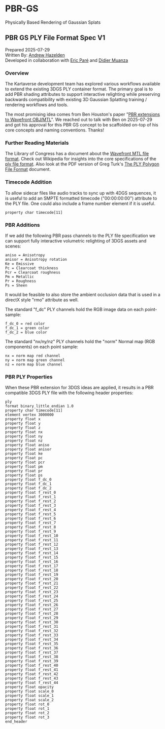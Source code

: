# PBR-GS

Physically Based Rendering of Gaussian Splats

## PBR GS PLY File Format Spec V1

Prepared 2025-07-29  
Written By: [Andrew Hazelden](mailto:andrew@andrewhazelden.com)  
Developed in collaboration with [Eric Paré](mailto:eric@xangle.team) and [Didier Muanza](mailto:didier.muanza@gmail.com)  

### Overview

The Kartaverse development team has explored various workflows available to extend the existing 3DGS PLY container format. The primary goal is to add PBR shading attributes to support interactive relighting while preserving backwards compatibility with existing 3D Gaussian Splatting training / rendering workflows and tools.

The most promising idea comes from Ben Houston's paper "[PBR extensions to Wavefront OBJ/MTL](https://benhouston3d.com/blog/extended-wavefront-obj-mtl-for-pbr)". We reached out to talk with Ben on 2025-07-29 and got his approval for this PBR GS concept to be scaffolded on-top of his core concepts and naming conventions. Thanks!

### Further Reading Materials

The Library of Congress has a document about the [Wavefront MTL file format](https://www.loc.gov/preservation/digital/formats/fdd/fdd000508.shtml). Check out Wikipedia for insights into the core specifications of the [ply file format](https://en.wikipedia.org/wiki/PLY_(file_format)). Also look at the PDF version of Greg Turk's [The PLY Polygon File Format](https://gamma.cs.unc.edu/POWERPLANT/papers/ply.pdf) document.

### Timecode Addition

To allow sidecar files like audio tracks to sync up with 4DGS sequences, it is useful to add an SMPTE formatted timecode ("00:00:00:00") attribute to the PLY file. One could also include a frame number element if it is useful.

```
property char timecode[11]
```

### PBR Additions

If we add the following PBR pass channels to the PLY file specification we can support fully interactive volumetric relighting of 3DGS assets and scenes:

```
aniso = Anisotropy
anisor = Anisotropy rotation
Ke = Emissive
Pc = Clearcoat thickness
Pcr = Clearcoat roughness
Pm = Metallic
Pr = Roughness
Ps = Sheen
```

It would be feasible to also store the ambient occlusion data that is used in a directX style "rmo" attribute as well.

The standard "f_dc" PLY channels hold the RGB image data on each point-sample:

```
f_dc_0 = red color
f_dc_1 = green color
f_dc_2 = blue color
```

The standard "nx/ny/nz" PLY channels hold the "norm" Normal map (RGB components) on each point sample:

```
nx = norm map red channel
ny = norm map green channel
nz = norm map blue channel
```

### PBR PLY Properties

When these PBR extension for 3DGS ideas are applied, it results in a PBR compatible 3DGS PLY file with the following header properties:
```
ply
format binary_little_endian 1.0
property char timecode[11]
element vertex 3000000
property float x
property float y
property float z
property float nx
property float ny
property float nz
property float aniso
property float anisor
property float ke
property float pc
property float pcr
property float pm
property float pr
property float ps
property float f_dc_0
property float f_dc_1
property float f_dc_2
property float f_rest_0
property float f_rest_1
property float f_rest_2
property float f_rest_3
property float f_rest_4
property float f_rest_5
property float f_rest_6
property float f_rest_7
property float f_rest_8
property float f_rest_9
property float f_rest_10
property float f_rest_11
property float f_rest_12
property float f_rest_13
property float f_rest_14
property float f_rest_15
property float f_rest_16
property float f_rest_17
property float f_rest_18
property float f_rest_19
property float f_rest_20
property float f_rest_21
property float f_rest_22
property float f_rest_23
property float f_rest_24
property float f_rest_25
property float f_rest_26
property float f_rest_27
property float f_rest_28
property float f_rest_29
property float f_rest_30
property float f_rest_31
property float f_rest_32
property float f_rest_33
property float f_rest_34
property float f_rest_35
property float f_rest_36
property float f_rest_37
property float f_rest_38
property float f_rest_39
property float f_rest_40
property float f_rest_41
property float f_rest_42
property float f_rest_43
property float f_rest_44
property float opacity
property float scale_0
property float scale_1
property float scale_2
property float rot_0
property float rot_1
property float rot_2
property float rot_3
end_header
```
